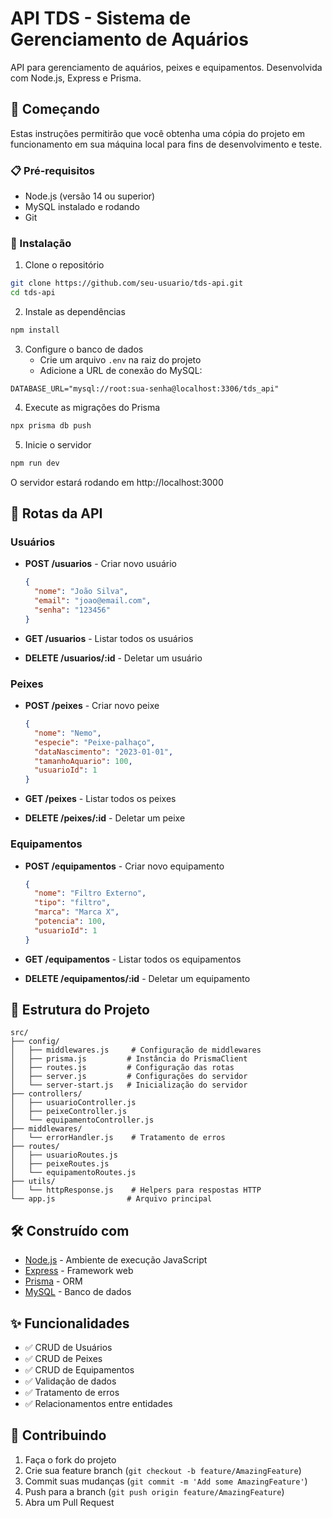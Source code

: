 # API TDS - Sistema de Gerenciamento de Aquários

API para gerenciamento de aquários, peixes e equipamentos. Desenvolvida com Node.js, Express e Prisma.

## 🚀 Começando

Estas instruções permitirão que você obtenha uma cópia do projeto em funcionamento em sua máquina local para fins de desenvolvimento e teste.

### 📋 Pré-requisitos

- Node.js (versão 14 ou superior)
- MySQL instalado e rodando
- Git

### 🔧 Instalação

1. Clone o repositório

```bash
git clone https://github.com/seu-usuario/tds-api.git
cd tds-api
```

2. Instale as dependências

```bash
npm install
```

3. Configure o banco de dados
   - Crie um arquivo `.env` na raiz do projeto
   - Adicione a URL de conexão do MySQL:

```env
DATABASE_URL="mysql://root:sua-senha@localhost:3306/tds_api"
```

4. Execute as migrações do Prisma

```bash
npx prisma db push
```

5. Inicie o servidor

```bash
npm run dev
```

O servidor estará rodando em http://localhost:3000

## 📌 Rotas da API

### Usuários

- **POST /usuarios** - Criar novo usuário

  ```json
  {
    "nome": "João Silva",
    "email": "joao@email.com",
    "senha": "123456"
  }
  ```

- **GET /usuarios** - Listar todos os usuários
- **DELETE /usuarios/:id** - Deletar um usuário

### Peixes

- **POST /peixes** - Criar novo peixe

  ```json
  {
    "nome": "Nemo",
    "especie": "Peixe-palhaço",
    "dataNascimento": "2023-01-01",
    "tamanhoAquario": 100,
    "usuarioId": 1
  }
  ```

- **GET /peixes** - Listar todos os peixes
- **DELETE /peixes/:id** - Deletar um peixe

### Equipamentos

- **POST /equipamentos** - Criar novo equipamento

  ```json
  {
    "nome": "Filtro Externo",
    "tipo": "filtro",
    "marca": "Marca X",
    "potencia": 100,
    "usuarioId": 1
  }
  ```

- **GET /equipamentos** - Listar todos os equipamentos
- **DELETE /equipamentos/:id** - Deletar um equipamento

## 📁 Estrutura do Projeto

```
src/
├── config/
│   ├── middlewares.js     # Configuração de middlewares
│   ├── prisma.js         # Instância do PrismaClient
│   ├── routes.js         # Configuração das rotas
│   ├── server.js         # Configurações do servidor
│   └── server-start.js   # Inicialização do servidor
├── controllers/
│   ├── usuarioController.js
│   ├── peixeController.js
│   └── equipamentoController.js
├── middlewares/
│   └── errorHandler.js    # Tratamento de erros
├── routes/
│   ├── usuarioRoutes.js
│   ├── peixeRoutes.js
│   └── equipamentoRoutes.js
├── utils/
│   └── httpResponse.js    # Helpers para respostas HTTP
└── app.js                # Arquivo principal
```

## 🛠️ Construído com

- [Node.js](https://nodejs.org/) - Ambiente de execução JavaScript
- [Express](https://expressjs.com/) - Framework web
- [Prisma](https://www.prisma.io/) - ORM
- [MySQL](https://www.mysql.com/) - Banco de dados

## ✨ Funcionalidades

- ✅ CRUD de Usuários
- ✅ CRUD de Peixes
- ✅ CRUD de Equipamentos
- ✅ Validação de dados
- ✅ Tratamento de erros
- ✅ Relacionamentos entre entidades

## 🤝 Contribuindo

1. Faça o fork do projeto
2. Crie sua feature branch (`git checkout -b feature/AmazingFeature`)
3. Commit suas mudanças (`git commit -m 'Add some AmazingFeature'`)
4. Push para a branch (`git push origin feature/AmazingFeature`)
5. Abra um Pull Request
